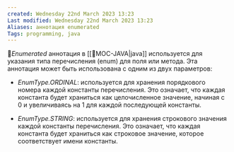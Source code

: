 ```yaml
---
created: Wednesday 22nd March 2023 13:23
Last modified: Wednesday 22nd March 2023 13:23
Aliases: аннотация enumerated
Tags: programming, java
---
```


📌*Enumerated* аннотация в [[📙MOC-JAVA|java]] используется для указания типа перечисления (enum) для поля или метода. Эта аннотация может быть использована с одним из двух параметров:

- *EnumType.ORDINAL*: используется для хранения порядкового номера каждой константы перечисления. Это означает, что каждая константа будет храниться как целочисленное значение, начиная с 0 и увеличиваясь на 1 для каждой последующей константы.
   
- *EnumType.STRING*: используется для хранения строкового значения каждой константы перечисления. Это означает, что каждая константа будет храниться как строковое значение, которое соответствует имени константы.